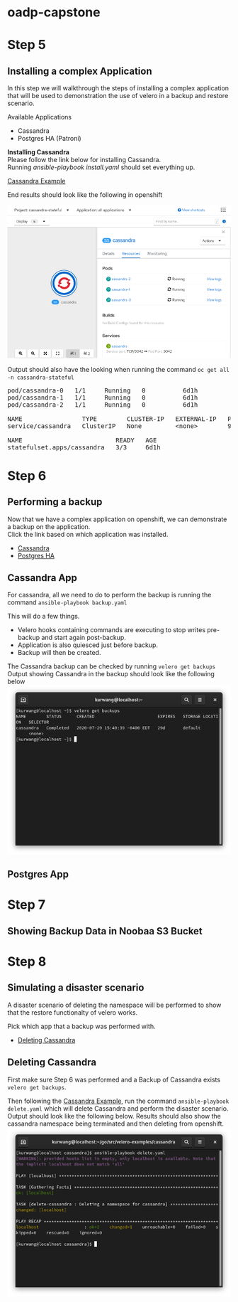 # oadp-capstone

# Step 5
## Installing a complex Application
In this step we will walkthrough the steps of installing a complex application
that will be used to demonstration the use of velero in a backup and restore scenario.

Available Applications
* Cassandra
* Postgres HA (Patroni)  

**Installing Cassandra**  
Please follow the link below for installing Cassandra.  
Running *ansible-playbook install.yaml* should set everything up.  

[Cassandra Example](https://github.com/konveyor/velero-examples/tree/master/cassandra "Cassandra")

End results should look like the following in openshift

![](Images/CassandraOpenshift.png "Cassandra Example")

Output should also have the looking when running the command `oc get all -n cassandra-stateful`
<pre>pod/cassandra-0   1/1     Running   0          6d1h
pod/cassandra-1   1/1     Running   0          6d1h
pod/cassandra-2   1/1     Running   0          6d1h

NAME                TYPE        CLUSTER-IP   EXTERNAL-IP   PORT(S)    AGE
service/cassandra   ClusterIP   None         &lt;none&gt;        9042/TCP   6d1h

NAME                         READY   AGE
statefulset.apps/cassandra   3/3     6d1h
</pre>

# Step 6
## Performing a backup
Now that we have a complex application on openshift, we can demonstrate a backup on the application.  
Click the link based on which application was installed.

- [Cassandra](#cassandra-app)  
- [Postgres HA](#postgres-app)

## Cassandra App
For cassandra, all we need to do to perform the backup is running the command `ansible-playbook backup.yaml`

This will do a few things.
* Velero hooks containing commands are executing to stop writes pre-backup and start again post-backup.
* Application is also quiesced just before backup.
* Backup will then be created.

The Cassandra backup can be checked by running `velero get backups`  
Output showing Cassandra in the backup should look like the following below
![](Images/CassandraBackupExample.png "Cassandra Backup")
## Postgres App

# Step 7
## Showing Backup Data in Noobaa S3 Bucket

# Step 8
## Simulating a disaster scenario
A disaster scenario of deleting the namespace will be performed to show that the restore functionalty of velero works.

Pick which app that a backup was performed with.
- [Deleting Cassandra](#deleting-cassandra)  

## Deleting Cassandra
First make sure Step 6 was performed and a Backup of Cassandra exists `velero get backups`.

Then following the [Cassandra Example](https://github.com/konveyor/velero-examples/tree/master/cassandra "Cassandra"), run the
command `ansible-playbook delete.yaml` which will delete Cassandra and perform the disaster scenario.
Output should look like the following below. Results should also show the cassandra namespace being terminated and then deleting from openshift.
![](Images/CassandraDelete.png "Cassandra Delete")

